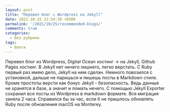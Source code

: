```yaml
---
layout: post
title: "Перевел блог с Wordpress на Jekyll"
date: 2021-10-25 22:54:39 +0300
permalink: '/2021/10/25/recommended-blogs/'
comments: true
categories:
  - Без рубрики
tags:
  - Блоги
---
```

Перевел блог из Wordpress, Digital Ocean хостинг -> на Jekyll, Github Pages хостинг.
В Jekyll нет ничего лишнего, легко верстать. С Ruby первый раз имею дело, Jekyll на нем сделан. Немного повозился с установкой, дальше не паришься и пишешь посты в Markdown стиле. 
Кроме простоты версти как бонус Jekyll - безопасность. Ведь данные не хранятся в базе, а значит и ломать нечего.
С помощью Jekyll Exporter сохранил все посты из Wordpress в markdown формате. Вся миграция заняла 2 часа.
Справился бы за час, если б не пришлось обновлять Ruby после обновления macOS на Monterey.